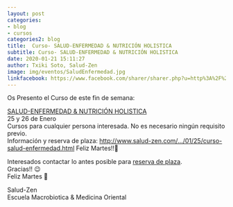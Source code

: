 ```yaml
---
layout: post
categories:
- blog
- cursos
categories2: blog
title:  Curso- SALUD-ENFERMEDAD & NUTRICIÓN HOLISTICA
subtitle: Curso- SALUD-ENFERMEDAD & NUTRICIÓN HOLISTICA
date: 2020-01-21 15:11:27
author: Txiki Soto, Salud-Zen
image: img/eventos/SaludEnfermedad.jpg
linkfacebook: https://www.facebook.com/sharer/sharer.php?u=http%3A%2F%2Fwww.salud-zen.com%2Fblog%2Fcursos%2F2020%2F01%2F21%2Fcurso-salud-enfermadad-nutrici%C3%B3n-holistica.html&amp;src=sdkpreparse
---
```


Os Presento el Curso de este fin de semana:

[SALUD-ENFERMEDAD & NUTRICIÓN HOLISTICA][Curso]  
25 y 26 de Enero  
Cursos para cualquier persona interesada. No es necesario ningún requisito previo.  
Información y reserva de plaza:
http://www.salud-zen.com/…/01/25/curso-salud-enfermedad.html
Feliz Martes!!🤗

Interesados contactar lo antes posible para <a href="mailto:estilodevida@salud-zen.com?Subject=Curso salud-enfermedad y nutrición holistica-Reserva de Plaza&body=%0A%0A Me gustaría reservar una plaza para el curso de salud-enfermedad y nutrición holistica (25 & 26  Enero'20). Mis datos Personales son:%0A%0A   -Nombre:%0A%0A   -Apellidos:%0A%0A   -Fecha de nacimiento:%0A%0A   -Teléfono:%0A%0A    -Correo Electrónico:%0A%0A">reserva de plaza</a>.  
Gracias!! 😉  
Feliz Martes 🤗

Salud-Zen  
Escuela Macrobiotica & Medicina Oriental

[Curso]:{{site.url}}{{site.baseurl}}/evento/2020/01/25/curso-salud-enfermedad.html
